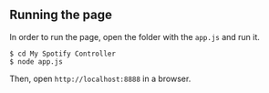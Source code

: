 ## Running the page
In order to run the page, open the folder with the `app.js` and run it.

    $ cd My Spotify Controller
    $ node app.js

Then, open `http://localhost:8888` in a browser.
